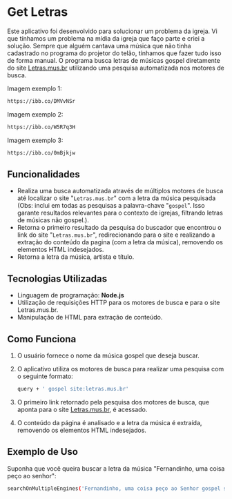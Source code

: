 # Get Letras

Este aplicativo foi desenvolvido para solucionar um problema da igreja.
Vi que tínhamos um problema na mídia da igreja que faço parte e criei a solução.
Sempre que alguém cantava uma música que não tinha cadastrado no programa do projetor do telão, tínhamos que fazer tudo isso de forma manual.
O programa busca letras de músicas gospel diretamente do site [Letras.mus.br](https://www.letras.mus.br/) utilizando uma pesquisa automatizada nos motores de busca.

Imagem exemplo 1:
  ```bash
  https://ibb.co/DMVvNSr
  ```

Imagem exemplo 2:
  ```bash
  https://ibb.co/W5R7q3H
  ```

Imagem exemplo 3:
  ```bash
  https://ibb.co/0mBjkjw
  ```

## Funcionalidades

- Realiza uma busca automatizada através de múltiplos motores de busca até localizar o site "`Letras.mus.br`" com a letra da música pesquisada (Obs: inclui em todas as pesquisas a palavra-chave "`gospel`". Isso garante resultados relevantes para o contexto de igrejas, filtrando letras de músicas não gospel.).
- Retorna o primeiro resultado da pesquisa do buscador que encontrou o link do site "`Letras.mus.br`", redirecionando para o site e realizando a extração do conteúdo da pagina (com a letra da música), removendo os elementos HTML indesejados.
- Retorna a letra da música, artista e título.
  
## Tecnologias Utilizadas

- Linguagem de programação: **Node.js**
- Utilização de requisições HTTP para os motores de busca e para o site Letras.mus.br.
- Manipulação de HTML para extração de conteúdo.

## Como Funciona

1. O usuário fornece o nome da música gospel que deseja buscar.
2. O aplicativo utiliza os motores de busca para realizar uma pesquisa com o seguinte formato:

    ```bash
    query + ' gospel site:letras.mus.br'
    ```

3. O primeiro link retornado pela pesquisa dos motores de busca, que aponta para o site [Letras.mus.br](https://www.letras.mus.br/), é acessado.
4. O conteúdo da página é analisado e a letra da música é extraída, removendo os elementos HTML indesejados.

## Exemplo de Uso

Suponha que você queira buscar a letra da música "Fernandinho, uma coisa peço ao senhor":

```bash
searchOnMultipleEngines('Fernandinho, uma coisa peço ao Senhor gospel site:letras.mus.br');
